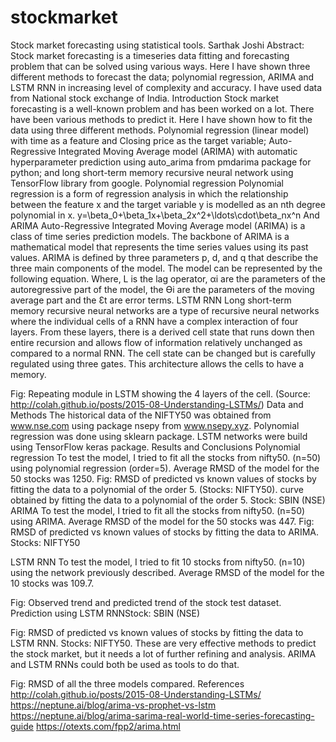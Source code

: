 # stockmarket
Stock market forecasting using statistical tools.
Sarthak Joshi
Abstract: Stock market forecasting is a timeseries data fitting and forecasting problem that can be solved using various ways. Here I have shown three different methods to forecast the data; polynomial regression, ARIMA and LSTM RNN in increasing level of complexity and accuracy. I have used data from National stock exchange of India.
Introduction
Stock market forecasting is a well-known problem and has been worked on a lot. There have been various methods to predict it. Here I have shown how to fit the data using three different methods. Polynomial regression (linear model) with time as a feature and Closing price as the target variable; Auto-Regressive Integrated Moving Average model (ARIMA) with automatic hyperparameter prediction using auto_arima from pmdarima package for python; and long short-term memory recursive neural network using TensorFlow library from google.
Polynomial regression
Polynomial regression is a form of regression analysis in which the relationship between the feature x and the target variable y is modelled as an nth degree polynomial in x.
y=\beta_0+\beta_1x+\beta_2x^2+\ldots\cdot\beta_nx^n
And
 ARIMA
Auto-Regressive Integrated Moving Average model (ARIMA) is a class of time series prediction models. The backbone of ARIMA is a mathematical model that represents the time series values using its past values. ARIMA is defined by three parameters p, d, and q that describe the three main components of the model. The model can be represented by the following equation.
Where, L is the lag operator, αi are the parameters of the autoregressive part of the model, the Ɵi are the parameters of the moving average part and the Ɛt are error terms.
LSTM RNN
Long short-term memory recursive neural networks are a type of recursive neural networks where the individual cells of a RNN have a complex interaction of four layers. From these layers, there is a derived cell state that runs down then entire recursion and allows flow of information relatively unchanged as compared to a normal RNN. The cell state can be changed but is carefully regulated using three gates. This architecture allows the cells to have a memory.
 
Fig: Repeating module in LSTM showing the 4 layers of the cell. (Source: http://colah.github.io/posts/2015-08-Understanding-LSTMs/)
Data and Methods
The historical data of the NIFTY50 was obtained from www.nse.com using package nsepy from www.nsepy.xyz. Polynomial regression was done using sklearn package. LSTM networks were build using TensorFlow keras package. 
Results and Conclusions
Polynomial regression
To test the model, I tried to fit all the stocks from nifty50. (n=50) using polynomial regression (order=5).  Average RMSD of the model for the 50 stocks was 1250. 
Fig: RMSD of predicted vs known values of stocks by fitting the data to a polynomial of the order 5. (Stocks: NIFTY50). curve obtained by fitting the data to a polynomial of the order 5. Stock: SBIN (NSE)
ARIMA
To test the model, I tried to fit all the stocks from nifty50. (n=50) using ARIMA. Average RMSD of the model for the 50 stocks was 447.
Fig: RMSD of predicted vs known values of stocks by fitting the data to ARIMA. Stocks: NIFTY50

LSTM RNN
To test the model, I tried to fit 10 stocks from nifty50. (n=10) using the network previously described. Average RMSD of the model for the 10 stocks was 109.7.
 
Fig: Observed trend and predicted trend of the stock test dataset. Prediction using LSTM RNNStock: SBIN (NSE)

 
Fig: RMSD of predicted vs known values of stocks by fitting the data to LSTM RNN. Stocks: NIFTY50.
These are very effective methods to predict the stock market, but it needs a lot of further refining and analysis. ARIMA and LSTM RNNs could both be used as tools to do that.
 
Fig: RMSD of all the three models compared.
References
	http://colah.github.io/posts/2015-08-Understanding-LSTMs/
	https://neptune.ai/blog/arima-vs-prophet-vs-lstm
	https://neptune.ai/blog/arima-sarima-real-world-time-series-forecasting-guide
	https://otexts.com/fpp2/arima.html
	

